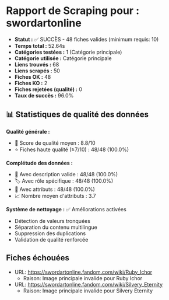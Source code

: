 # Rapport de Scraping pour : swordartonline
- **Statut :** ✅ SUCCÈS - 48 fiches valides (minimum requis: 10)
- **Temps total :** 52.64s
- **Catégories testées :** 1 (Catégorie principale)
- **Catégorie utilisée :** Catégorie principale
- **Liens trouvés :** 68
- **Liens scrapés :** 50
- **Fiches OK :** 48
- **Fiches KO :** 2
- **Fiches rejetées (qualité) :** 0
- **Taux de succès :** 96.0%

## 📊 Statistiques de qualité des données

**Qualité générale :**
- 🎯 Score de qualité moyen : 8.8/10
- ⭐ Fiches haute qualité (≥7/10) : 48/48 (100.0%)

**Complétude des données :**
- 📝 Avec description valide : 48/48 (100.0%)
- 🏷️ Avec rôle spécifique : 48/48 (100.0%)
- 🔖 Avec attributs : 48/48 (100.0%)
- 📈 Nombre moyen d'attributs : 3.7

**Système de nettoyage :** ✅ Améliorations activées
- Détection de valeurs tronquées
- Séparation du contenu multilingue  
- Suppression des duplications
- Validation de qualité renforcée

## Fiches échouées
- URL: https://swordartonline.fandom.com/wiki/Ruby_Ichor
  - Raison: Image principale invalide pour Ruby Ichor
- URL: https://swordartonline.fandom.com/wiki/Silvery_Eternity
  - Raison: Image principale invalide pour Silvery Eternity

